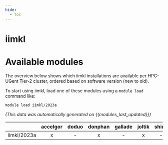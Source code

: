 ```yaml
---
hide:
  - toc
---
```


iimkl
=====

# Available modules


The overview below shows which iimkl installations are available per HPC-UGent Tier-2 cluster, ordered based on software version (new to old).

To start using iimkl, load one of these modules using a `module load` command like:

```shell
module load iimkl/2023a
```

*(This data was automatically generated on {{modules_last_updated}})*  

| |accelgor|doduo|donphan|gallade|joltik|shinx|
| :---: | :---: | :---: | :---: | :---: | :---: | :---: |
|iimkl/2023a|x|-|x|-|x|-|
